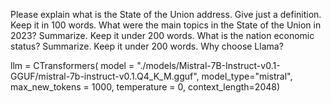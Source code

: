 Please explain what is the State of the Union address. Give just a definition. Keep it in 100 words.
What were the main topics in the State of the Union in 2023? Summarize. Keep it under 200 words.
What is the nation economic status? Summarize. Keep it under 200 words.
Why choose Llama?

llm = CTransformers(
          model = "./models/Mistral-7B-Instruct-v0.1-GGUF/mistral-7b-instruct-v0.1.Q4_K_M.gguf",
          model_type="mistral",
          max_new_tokens = 1000, 
          temperature = 0,
          context_length=2048)  